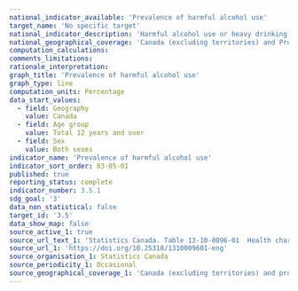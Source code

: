```yaml
---
national_indicator_available: 'Prevalence of harmful alcohol use'
target_name: 'No specific target'
national_indicator_description: 'Harmful alcohol use or heavy drinking refers to males who reported having 5 or more drinks, or women who reported having 4 or more drinks, on one occasion, at least once a month in the past year.'
national_geographical_coverage: 'Canada (excluding territories) and Provinces' 
computation_calculations:
comments_limitations:
rationale_interpretation:
graph_title: 'Prevalence of harmful alcohol use'
graph_type: line
computation_units: Percentage
data_start_values:
  - field: Geography
    value: Canada
  - field: Age group
    value: Total 12 years and over
  - field: Sex
    value: Both sexes
indicator_name: 'Prevalence of harmful alcohol use'
indicator_sort_order: 03-05-01
published: true
reporting_status: complete
indicator_number: 3.5.1
sdg_goal: '3'
data_non_statistical: false
target_id: '3.5'
data_show_map: false
source_active_1: true
source_url_text_1: 'Statistics Canada. Table 13-10-0096-01  Health characteristics, annual estimates'
source_url_1: 'https://doi.org/10.25318/1310009601-eng'
source_organisation_1: Statistics Canada
source_periodicity_1: Occasional
source_geographical_coverage_1: 'Canada (excluding territories) and provinces'
---
```

